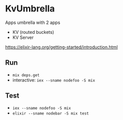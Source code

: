 # KvUmbrella

Apps umbrella with 2 apps
 - KV (routed buckets)
 - KV Server

https://elixir-lang.org/getting-started/introduction.html

## Run

- `mix deps.get`
- interactive: `iex --sname nodefoo -S mix`

## Test

- `iex --sname nodefoo -S mix`
- `elixir --sname nodebar -S mix test`
